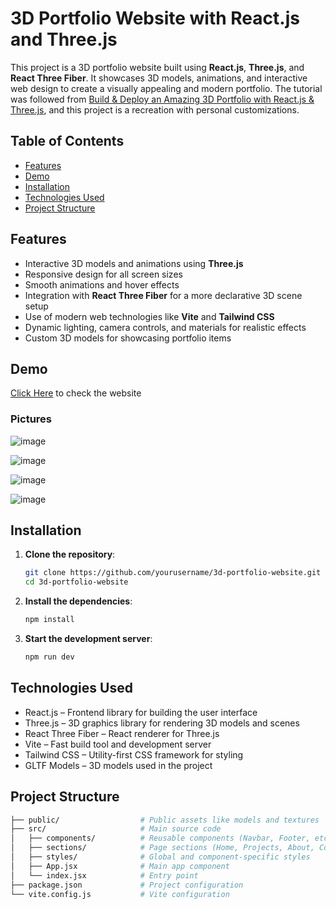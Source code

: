 # 3D Portfolio Website with React.js and Three.js

This project is a 3D portfolio website built using **React.js**, **Three.js**, and **React Three Fiber**. It showcases 3D models, animations, and interactive web design to create a visually appealing and modern portfolio. The tutorial was followed from [Build & Deploy an Amazing 3D Portfolio with React.js & Three.js](https://www.youtube.com/), and this project is a recreation with personal customizations.

## Table of Contents
- [Features](#features)
- [Demo](#demo)
- [Installation](#installation)
- [Technologies Used](#technologies-used)
- [Project Structure](#project-structure)

## Features
- Interactive 3D models and animations using **Three.js**
- Responsive design for all screen sizes
- Smooth animations and hover effects
- Integration with **React Three Fiber** for a more declarative 3D scene setup
- Use of modern web technologies like **Vite** and **Tailwind CSS**
- Dynamic lighting, camera controls, and materials for realistic effects
- Custom 3D models for showcasing portfolio items

## Demo
[Click Here](portfolio-3d-trananh.netlify.app) to check the website

### Pictures

![image](https://github.com/user-attachments/assets/b8dad78c-aff1-42e9-83f7-9a79a08605d7)

![image](https://github.com/user-attachments/assets/ecb77429-cea3-4bdd-981d-de6e4d89627e)

![image](https://github.com/user-attachments/assets/991f9d7b-d654-4b4d-85a2-40c2f9a901e2)

![image](https://github.com/user-attachments/assets/c72692d7-7808-4352-95c9-45b1a03d8a95)


## Installation

1. **Clone the repository**:
   ```bash
   git clone https://github.com/yourusername/3d-portfolio-website.git
   cd 3d-portfolio-website
2. **Install the dependencies**:
   ```bash
   npm install
3. **Start the development server**:
    ```bash
   npm run dev
    
## Technologies Used
- React.js – Frontend library for building the user interface
- Three.js – 3D graphics library for rendering 3D models and scenes
- React Three Fiber – React renderer for Three.js
- Vite – Fast build tool and development server
- Tailwind CSS – Utility-first CSS framework for styling
- GLTF Models – 3D models used in the project

## Project Structure
```bash
├── public/                  # Public assets like models and textures
├── src/                     # Main source code
│   ├── components/          # Reusable components (Navbar, Footer, etc.)
│   ├── sections/            # Page sections (Home, Projects, About, Contact)
│   ├── styles/              # Global and component-specific styles
│   ├── App.jsx              # Main app component
│   └── index.jsx            # Entry point
├── package.json             # Project configuration
└── vite.config.js           # Vite configuration
